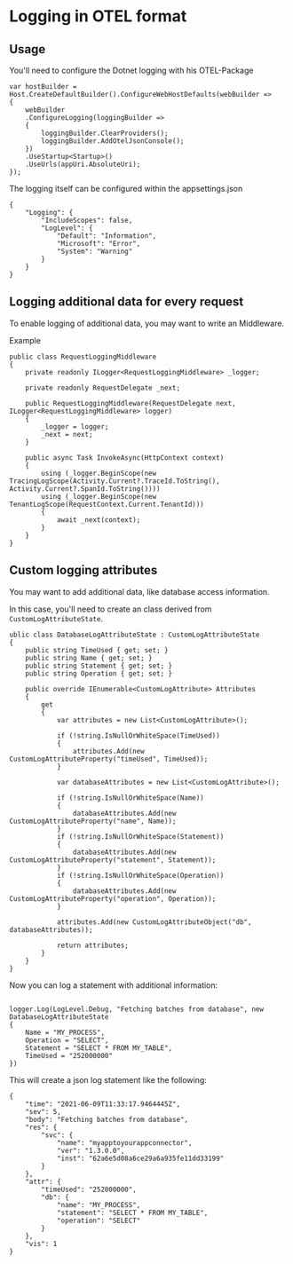 # Logging in OTEL format

## Usage
You'll need to configure the Dotnet logging with his OTEL-Package

```
var hostBuilder = Host.CreateDefaultBuilder().ConfigureWebHostDefaults(webBuilder =>
{
    webBuilder
    .ConfigureLogging(loggingBuilder =>
    {
        loggingBuilder.ClearProviders();
        loggingBuilder.AddOtelJsonConsole();
    })
    .UseStartup<Startup>()
    .UseUrls(appUri.AbsoluteUri);
});
```
The logging itself can be configured within the appsettings.json
```
{
    "Logging": {
        "IncludeScopes": false,
        "LogLevel": {
            "Default": "Information",
            "Microsoft": "Error",
            "System": "Warning"
        }
    }
}
```
## Logging additional data for every request

To enable logging of additional data, you may want to write an Middleware.

Example
```
public class RequestLoggingMiddleware
{
    private readonly ILogger<RequestLoggingMiddleware> _logger;
 
    private readonly RequestDelegate _next;
 
    public RequestLoggingMiddleware(RequestDelegate next, ILogger<RequestLoggingMiddleware> logger)
    {
        _logger = logger;
        _next = next;
    }
 
    public async Task InvokeAsync(HttpContext context)
    {
        using (_logger.BeginScope(new TracingLogScope(Activity.Current?.TraceId.ToString(), Activity.Current?.SpanId.ToString())))
        using (_logger.BeginScope(new TenantLogScope(RequestContext.Current.TenantId)))
        {
            await _next(context);
        }
    }
}
```

## Custom logging attributes

You may want to add additional data, like database access information.

In this case, you'll need to create an class derived from ``CustomLogAttributeState``.

```
ublic class DatabaseLogAttributeState : CustomLogAttributeState
{
    public string TimeUsed { get; set; }
    public string Name { get; set; }
    public string Statement { get; set; }
    public string Operation { get; set; }
 
    public override IEnumerable<CustomLogAttribute> Attributes
    {
        get
        {
            var attributes = new List<CustomLogAttribute>();
 
            if (!string.IsNullOrWhiteSpace(TimeUsed))
            {
                attributes.Add(new CustomLogAttributeProperty("timeUsed", TimeUsed));
            }
 
            var databaseAttributes = new List<CustomLogAttribute>();
 
            if (!string.IsNullOrWhiteSpace(Name))
            {
                databaseAttributes.Add(new CustomLogAttributeProperty("name", Name));
            }
            if (!string.IsNullOrWhiteSpace(Statement))
            {
                databaseAttributes.Add(new CustomLogAttributeProperty("statement", Statement));
            }
            if (!string.IsNullOrWhiteSpace(Operation))
            {
                databaseAttributes.Add(new CustomLogAttributeProperty("operation", Operation));
            }
 
            attributes.Add(new CustomLogAttributeObject("db", databaseAttributes));
 
            return attributes;
        }
    }
}
```

Now you can log a statement with additional information:
```

logger.Log(LogLevel.Debug, "Fetching batches from database", new DatabaseLogAttributeState
{
    Name = "MY_PROCESS",
    Operation = "SELECT",
    Statement = "SELECT * FROM MY_TABLE",
    TimeUsed = "252000000"
})
```

This will create a json log statement like the following:
```
{
    "time": "2021-06-09T11:33:17.9464445Z",
    "sev": 5,
    "body": "Fetching batches from database",
    "res": {
        "svc": {
            "name": "myapptoyourappconnector",
            "ver": "1.3.0.0",
            "inst": "62a6e5d08a6ce29a6a935fe11dd33199"
        }
    },
    "attr": {
        "timeUsed": "252000000",
        "db": {
            "name": "MY_PROCESS",
            "statement": "SELECT * FROM MY_TABLE",
            "operation": "SELECT"
        }
    },
    "vis": 1
}
```
